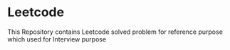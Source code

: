 # Leetcode

This Repository contains Leetcode solved problem for reference purpose which used for Interview purpose
